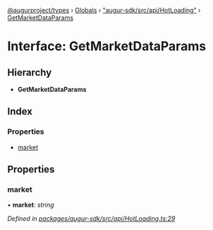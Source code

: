 [@augurproject/types](../README.md) › [Globals](../globals.md) › ["augur-sdk/src/api/HotLoading"](../modules/_augur_sdk_src_api_hotloading_.md) › [GetMarketDataParams](_augur_sdk_src_api_hotloading_.getmarketdataparams.md)

# Interface: GetMarketDataParams

## Hierarchy

* **GetMarketDataParams**

## Index

### Properties

* [market](_augur_sdk_src_api_hotloading_.getmarketdataparams.md#market)

## Properties

###  market

• **market**: *string*

*Defined in [packages/augur-sdk/src/api/HotLoading.ts:29](https://github.com/AugurProject/augur/blob/69c4be52bf/packages/augur-sdk/src/api/HotLoading.ts#L29)*
